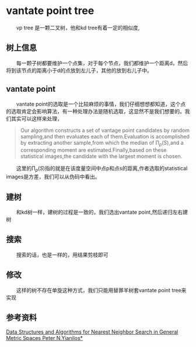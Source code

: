 
# vantate point tree
&emsp;&emsp;vp tree 是一颗二叉树，他和kd tree有着一定的相似度,

## 树上信息
&emsp;&emsp;每一颗子树都要维护一个点集，对于每个节点，我们都维护一个距离d，然后将到该节点的距离小于d的点放到左儿子，其他的放到右儿子中。

## vantate point
&emsp;&emsp;vantate point的选取是一个比较麻烦的事情，我们仔细想想都知道，这个点的选取肯定会影响算法，有一种处理办法是随机选取，这显然不是我们想要的。我们其实可以这样来处理，
>Our algorithm constructs a set of vantage point candidates by random sampling,and then evaluates each of them.Evaluation is accomplished by extracting another sample,from which the median of $\prod_p(S)$,and a corresponding moment are estimated.Finally,based on these statistical images,the candidate with the largest moment is chosen.

&emsp;&emsp;这里的$\prod_p(S)$指的就是在该度量空间中点p和点s的距离,作者选取的statistical images是方差，我们可以从伪码中看出。

## 建树
&emsp;&emsp;和kd树一样，建树的过程是一致的，我们选出vantate point,然后递归左右建树

## 搜索
&emsp;&emsp;搜索的话，也是一样的，用结果剪枝即可

## 修改
&emsp;&emsp;这样的树不存在单旋这种方式，我们只能用替罪羊树套vantate point tree来实现


## 参考资料
[Data Structures and Algorithms for Nearest Neighbor Search in General Metric Spaces Peter N.Yianilos*](http://web.cs.iastate.edu/~honavar/nndatastructures.pdf)


